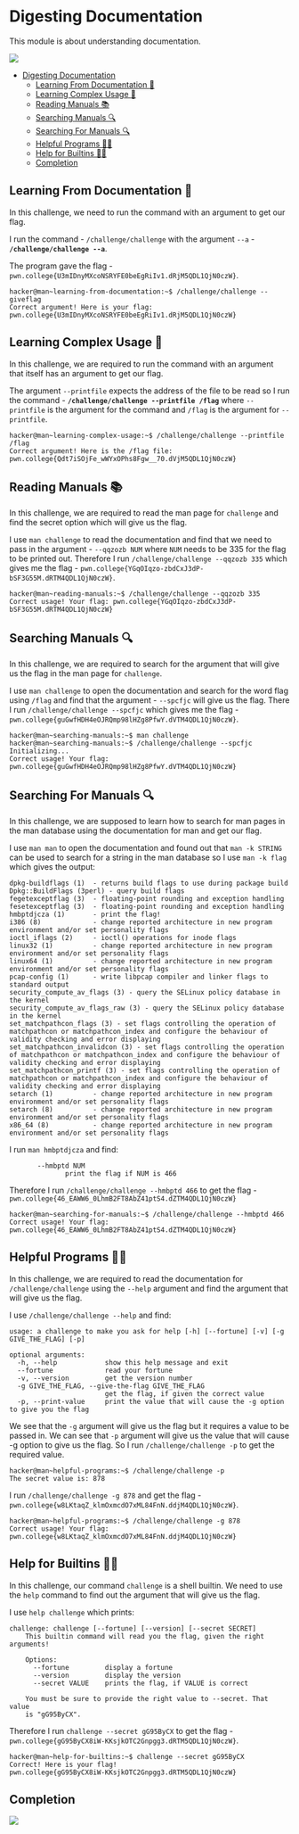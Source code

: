 # Digesting Documentation

This module is about understanding documentation.

![](https://i.imgur.com/tOx0pNn.png)

- [Digesting Documentation](#digesting-documentation)
  - [Learning From Documentation 📖](#learning-from-documentation-)
  - [Learning Complex Usage :ledger:](#learning-complex-usage-ledger)
  - [Reading Manuals :books:](#reading-manuals-books)
  - [Searching Manuals 🔍](#searching-manuals-)
  - [Searching For Manuals 🔍](#searching-for-manuals-)
  - [Helpful Programs 🙋‍♂️](#helpful-programs-️)
  - [Help for Builtins 🙋‍♂️](#help-for-builtins-️)
  - [Completion](#completion)

## Learning From Documentation 📖

In this challenge, we need to run the command with an argument to get our flag.

I run the command - `/challenge/challenge` with the argument `--a` - **`/challenge/challenge --a`**. 

The program gave the flag - `pwn.college{U3mIDnyMXcoNSRYFE0beEgRiIv1.dRjM5QDL1QjN0czW}`.

```
hacker@man~learning-from-documentation:~$ /challenge/challenge --giveflag
Correct argument! Here is your flag:
pwn.college{U3mIDnyMXcoNSRYFE0beEgRiIv1.dRjM5QDL1QjN0czW}
```

## Learning Complex Usage :ledger:

In this challenge, we are required to run the command with an argument that itself has an argument to get our flag.

The argument `--printfile` expects the address of the file to be read so I run the command - **`/challenge/challenge --printfile /flag`** where `--printfile` is the argument for the command and `/flag` is the argument for `--printfile`. 

```
hacker@man~learning-complex-usage:~$ /challenge/challenge --printfile /flag
Correct argument! Here is the /flag file:
pwn.college{Qdt7iSOjFe_wWYxOPhs8Fgw__70.dVjM5QDL1QjN0czW}
```

## Reading Manuals :books:

In this challenge, we are required to read the man page for `challenge` and find the secret option which will give us the flag.

I use `man challenge` to read the documentation and find that we need to pass in the argument - `--qqzozb NUM` where `NUM` needs to be 335 for the flag to be printed out. Therefore I run `/challenge/challenge --qqzozb 335` which gives me the flag - `pwn.college{YGqOIqzo-zbdCxJ3dP-bSF3G55M.dRTM4QDL1QjN0czW}`.

```
hacker@man~reading-manuals:~$ /challenge/challenge --qqzozb 335
Correct usage! Your flag: pwn.college{YGqOIqzo-zbdCxJ3dP-bSF3G55M.dRTM4QDL1QjN0czW}
```

## Searching Manuals 🔍

In this challenge, we are required to search for the argument that will give us the flag in the man page for `challenge`.

I use `man challenge` to open the documentation and search for the word flag using `/flag` and find that the argument - `--spcfjc` will give us the flag. There I run `/challenge/challenge --spcfjc` which gives me the flag - `pwn.college{guGwfHDH4eOJRQmp98lHZg8PfwY.dVTM4QDL1QjN0czW}`.

```
hacker@man~searching-manuals:~$ man challenge
hacker@man~searching-manuals:~$ /challenge/challenge --spcfjc
Initializing...
Correct usage! Your flag: pwn.college{guGwfHDH4eOJRQmp98lHZg8PfwY.dVTM4QDL1QjN0czW}
```

## Searching For Manuals 🔍

In this challenge, we are supposed to learn how to search for man pages in the man database using the documentation for man and get our flag.

I use `man man` to open the documentation and found out that `man -k STRING` can be used to search for a string in the man database so I use `man -k flag` which gives the output:
```
dpkg-buildflags (1)  - returns build flags to use during package build
Dpkg::BuildFlags (3perl) - query build flags
fegetexceptflag (3)  - floating-point rounding and exception handling
fesetexceptflag (3)  - floating-point rounding and exception handling
hmbptdjcza (1)       - print the flag!
i386 (8)             - change reported architecture in new program environment and/or set personality flags
ioctl_iflags (2)     - ioctl() operations for inode flags
linux32 (1)          - change reported architecture in new program environment and/or set personality flags
linux64 (1)          - change reported architecture in new program environment and/or set personality flags
pcap-config (1)      - write libpcap compiler and linker flags to standard output
security_compute_av_flags (3) - query the SELinux policy database in the kernel
security_compute_av_flags_raw (3) - query the SELinux policy database in the kernel
set_matchpathcon_flags (3) - set flags controlling the operation of matchpathcon or matchpathcon_index and configure the behaviour of validity checking and error displaying
set_matchpathcon_invalidcon (3) - set flags controlling the operation of matchpathcon or matchpathcon_index and configure the behaviour of validity checking and error displaying
set_matchpathcon_printf (3) - set flags controlling the operation of matchpathcon or matchpathcon_index and configure the behaviour of validity checking and error displaying
setarch (1)          - change reported architecture in new program environment and/or set personality flags
setarch (8)          - change reported architecture in new program environment and/or set personality flags
x86_64 (8)           - change reported architecture in new program environment and/or set personality flags
```
I run `man hmbptdjcza` and find:
```
       --hmbptd NUM
              print the flag if NUM is 466
```
Therefore I run `/challenge/challenge --hmbptd 466` to get the flag - `pwn.college{46_EAWW6_0LhmB2FT8AbZ41ptS4.dZTM4QDL1QjN0czW}`

```
hacker@man~searching-for-manuals:~$ /challenge/challenge --hmbptd 466
Correct usage! Your flag: pwn.college{46_EAWW6_0LhmB2FT8AbZ41ptS4.dZTM4QDL1QjN0czW}
```

## Helpful Programs 🙋‍♂️

In this challenge, we are required to read the documentation for `/challenge/challenge` using the `--help` argument and find the argument that will give us the flag.

I use `/challenge/challenge --help` and find:
```
usage: a challenge to make you ask for help [-h] [--fortune] [-v] [-g GIVE_THE_FLAG] [-p]

optional arguments:
  -h, --help            show this help message and exit
  --fortune             read your fortune
  -v, --version         get the version number
  -g GIVE_THE_FLAG, --give-the-flag GIVE_THE_FLAG
                        get the flag, if given the correct value
  -p, --print-value     print the value that will cause the -g option to give you the flag
```
We see that the `-g` argument will give us the flag but it requires a value to be passed in. We can see that `-p` argument will give us the value that will cause -g option to give us the flag. So I run `/challenge/challenge -p` to get the required value.
```
hacker@man~helpful-programs:~$ /challenge/challenge -p
The secret value is: 878
```
I run `/challenge/challenge -g 878` and get the flag - `pwn.college{w8LKtaqZ_klmOxmcdO7xML84FnN.ddjM4QDL1QjN0czW}`.
```
hacker@man~helpful-programs:~$ /challenge/challenge -g 878
Correct usage! Your flag: pwn.college{w8LKtaqZ_klmOxmcdO7xML84FnN.ddjM4QDL1QjN0czW}
```

## Help for Builtins 🙋‍♂️

In this challenge, our command `challenge` is a shell builtin. We need to use the `help` command to find out the argument that will give us the flag.

I use `help challenge` which prints:
```
challenge: challenge [--fortune] [--version] [--secret SECRET]
    This builtin command will read you the flag, given the right arguments!
    
    Options:
      --fortune         display a fortune
      --version         display the version
      --secret VALUE    prints the flag, if VALUE is correct

    You must be sure to provide the right value to --secret. That value
    is "gG95ByCX".
```
Therefore I run `challenge --secret gG95ByCX` to get the flag - `pwn.college{gG95ByCX8iW-KKsjkOTC2Gnpgg3.dRTM5QDL1QjN0czW}`.

```
hacker@man~help-for-builtins:~$ challenge --secret gG95ByCX
Correct! Here is your flag!
pwn.college{gG95ByCX8iW-KKsjkOTC2Gnpgg3.dRTM5QDL1QjN0czW}
```
## Completion 

![](https://i.imgur.com/dzcelSS.png)